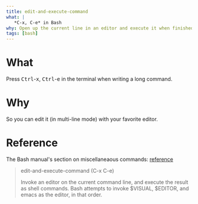 ```yaml
---
title: edit-and-execute-command
what: |
   *C-x, C-e* in Bash
why: Open up the current line in an editor and execute it when finished editing
tags: [bash]
---
```


# What
Press <kbd>Ctrl</kbd>-<kbd>x</kbd>, <kbd>Ctrl</kbd>-<kbd>e</kbd> in the terminal when writing a long command.

# Why
So you can edit it (in multi-line mode) with your favorite editor.

# Reference
The Bash manual's section on miscellaneaous commands: [reference](https://www.gnu.org/savannah-checkouts/gnu/bash/manual/bash.html#index-edit_002dand_002dexecute_002dcommand-_0028C_002dx-C_002de_0029)

> edit-and-execute-command (C-x C-e)
> 
> Invoke an editor on the current command line, and execute the result as shell commands.  Bash attempts to invoke $VISUAL, $EDITOR, and emacs as the editor, in that order.

